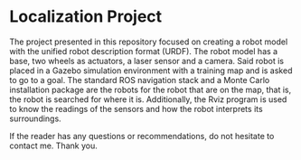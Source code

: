 # Localization Project
The project presented in this repository focused on creating a robot model with the unified robot description format
(URDF). The robot model has a base, two wheels as actuators, a laser sensor and a camera. Said robot is placed in a Gazebo
simulation environment with a training map and is asked to go to a goal. 
The standard ROS navigation stack and a Monte Carlo installation package are the robots for the robot that are on the map, that is, the robot is searched for where it is. Additionally, the Rviz program is used to know the readings of the sensors and how the robot interprets its surroundings.

If the reader has any questions or recommendations, do not hesitate to contact me. Thank you.
